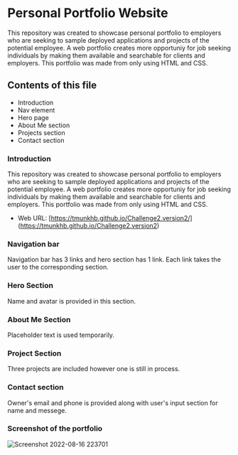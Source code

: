 # Personal Portfolio Website

This repository was created to showcase personal portfolio to employers who are seeking to sample deployed applications and projects of the potential employee. A web portfolio creates more opportuniy for job seeking individuals by making them available and searchable for clients and employers. This portfolio was made from only using HTML and CSS.

## Contents of this file
* Introduction
* Nav element
* Hero page
* About Me section
* Projects section
* Contact section

### Introduction

This repository was created to showcase personal portfolio to employers who are seeking to sample deployed applications and projects of the potential employee. A web portfolio creates more opportuniy for job seeking individuals by making them available and searchable for clients and employers. This portfolio was made from only using HTML and CSS.
  * Web URL:
  [https://tmunkhb.github.io/Challenge2.version2/] (https://tmunkhb.github.io/Challenge2.version2)

### Navigation bar
Navigation bar has 3 links and hero section has 1 link. Each link takes the user to the corresponding section.

### Hero Section
Name and avatar is provided in this section.

### About Me Section
Placeholder text is used temporarily.

### Project Section
Three projects are included however one is still in process.

### Contact section
Owner's email and phone is provided along with user's input section for name and messege.

### Screenshot of the portfolio
![Screenshot 2022-08-16 223701](https://user-images.githubusercontent.com/109834827/185022312-177435f0-04c6-4a00-bc25-3d949ebc7181.png)

